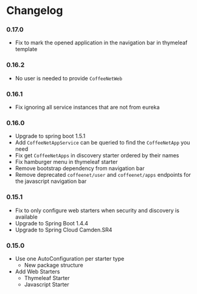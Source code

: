 # Changelog 

### 0.17.0
* Fix to mark the opened application in the navigation bar in thymeleaf template

### 0.16.2
* No user is needed to provide `CoffeeNetWeb`

### 0.16.1
* Fix ignoring all service instances that are not from eureka

### 0.16.0
* Upgrade to spring boot 1.5.1
* Add `CoffeeNetAppService` can be queried to find the `CoffeeNetApp` you need
* Fix get `CoffeeNetApps` in discovery starter ordered by their names
* Fix hamburger menu in thymeleaf starter
* Remove bootstrap dependency from navigation bar
* Remove deprecated `coffeenet/user` and `coffeenet/apps` endpoints for the javascript navigation bar


### 0.15.1
* Fix to only configure web starters when security and discovery is available
* Upgrade to Spring Boot 1.4.4
* Upgrade to Spring Cloud Camden.SR4

### 0.15.0
* Use one AutoConfiguration per starter type
  * New package structure
* Add Web Starters
  * Thymeleaf Starter
  * Javascript Starter
